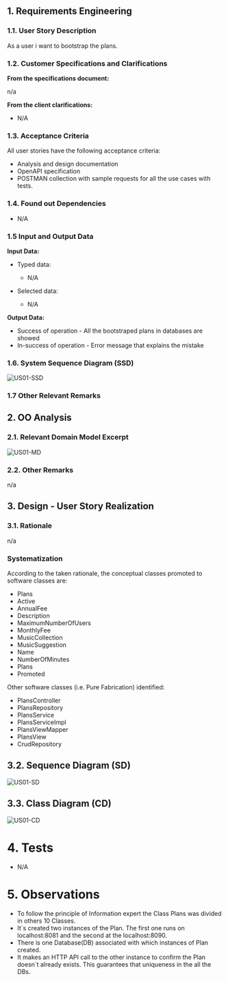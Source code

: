 
## 1. Requirements Engineering

### 1.1. User Story Description

As a user i want to bootstrap the plans.


### 1.2. Customer Specifications and Clarifications 

**From the specifications document:**

  n/a

**From the client clarifications:**

* N/A

### 1.3. Acceptance Criteria

All user stories have the following acceptance criteria:
* Analysis and design documentation
* OpenAPI specification
* POSTMAN collection with sample requests for all the use cases with tests.

### 1.4. Found out Dependencies

* N/A

### 1.5 Input and Output Data

**Input Data:**

* Typed data:
  * N/A
  
* Selected data:
  * N/A

**Output Data:**

* Success of operation - All the bootstraped plans in databases are showed
* In-success of operation - Error message that explains the mistake
### 1.6. System Sequence Diagram (SSD)


![US01-SSD](SDD.svg)


### 1.7 Other Relevant Remarks


## 2. OO Analysis

### 2.1. Relevant Domain Model Excerpt 

![US01-MD](MD.svg)

### 2.2. Other Remarks

n/a

## 3. Design - User Story Realization 

### 3.1. Rationale
n/a
### Systematization ##

According to the taken rationale, the conceptual classes promoted to software classes are:

* Plans
* Active
* AnnualFee
* Description
* MaximumNumberOfUsers
* MonthlyFee
* MusicCollection
* MusicSuggestion
* Name
* NumberOfMinutes
* Plans
* Promoted

Other software classes (i.e. Pure Fabrication) identified: 
* PlansController
* PlansRepository
* PlansService
* PlansServiceImpl
* PlansViewMapper
* PlansView
* CrudRepository

## 3.2. Sequence Diagram (SD)

![US01-SD](SD.svg)



## 3.3. Class Diagram (CD)

![US01-CD](CD.svg)


# 4. Tests
* N/A

# 5. Observations

* To follow the principle of Information expert the Class Plans was divided in others 10 Classes.
* It´s created two instances of the Plan. The first one runs on localhost:8081 and the second at the localhost:8090.
* There is one  Database(DB) associated with which instances of Plan created.
* It makes an HTTP API call to the other instance to confirm the Plan doesn´t already exists. This guarantees that uniqueness in the all the DBs.  






